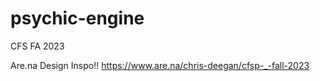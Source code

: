 # psychic-engine
CFS FA 2023

Are.na Design Inspo!!
https://www.are.na/chris-deegan/cfsp-_-fall-2023
